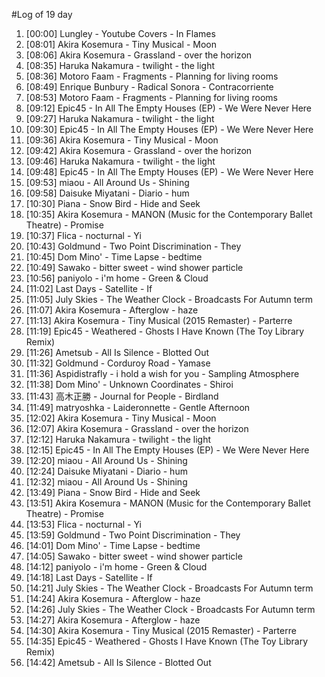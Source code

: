 #Log of 19 day

1. [00:00] Lungley - Youtube Covers - In Flames
1. [08:01] Akira Kosemura - Tiny Musical - Moon
1. [08:06] Akira Kosemura - Grassland - over the horizon
1. [08:35] Haruka Nakamura - twilight - the light
1. [08:36] Motoro Faam - Fragments - Planning for living rooms
1. [08:49] Enrique Bunbury - Radical Sonora - Contracorriente
1. [08:53] Motoro Faam - Fragments - Planning for living rooms
1. [09:12] Epic45 - In All The Empty Houses (EP) - We Were Never Here
1. [09:27] Haruka Nakamura - twilight - the light
1. [09:30] Epic45 - In All The Empty Houses (EP) - We Were Never Here
1. [09:36] Akira Kosemura - Tiny Musical - Moon
1. [09:42] Akira Kosemura - Grassland - over the horizon
1. [09:46] Haruka Nakamura - twilight - the light
1. [09:48] Epic45 - In All The Empty Houses (EP) - We Were Never Here
1. [09:53] miaou - All Around Us - Shining
1. [09:58] Daisuke Miyatani - Diario - hum
1. [10:30] Piana - Snow Bird - Hide and Seek
1. [10:35] Akira Kosemura - MANON (Music for the Contemporary Ballet Theatre) - Promise
1. [10:37] Flica - nocturnal - Yi
1. [10:43] Goldmund - Two Point Discrimination - They
1. [10:45] Dom Mino' - Time Lapse - bedtime
1. [10:49] Sawako - bitter sweet - wind shower particle
1. [10:56] paniyolo - i'm home - Green & Cloud
1. [11:02] Last Days - Satellite - If
1. [11:05] July Skies - The Weather Clock - Broadcasts For Autumn term
1. [11:07] Akira Kosemura - Afterglow - haze
1. [11:13] Akira Kosemura - Tiny Musical (2015 Remaster) - Parterre
1. [11:19] Epic45 - Weathered - Ghosts I Have Known (The Toy Library Remix)
1. [11:26] Ametsub - All Is Silence - Blotted Out
1. [11:32] Goldmund - Corduroy Road - Yamase
1. [11:36] Aspidistrafly - i hold a wish for you - Sampling Atmosphere
1. [11:38] Dom Mino' - Unknown Coordinates - Shiroi
1. [11:43] 高木正勝 - Journal for People - Birdland
1. [11:49] matryoshka - Laideronnette - Gentle Afternoon
1. [12:02] Akira Kosemura - Tiny Musical - Moon
1. [12:07] Akira Kosemura - Grassland - over the horizon
1. [12:12] Haruka Nakamura - twilight - the light
1. [12:15] Epic45 - In All The Empty Houses (EP) - We Were Never Here
1. [12:20] miaou - All Around Us - Shining
1. [12:24] Daisuke Miyatani - Diario - hum
1. [12:32] miaou - All Around Us - Shining
1. [13:49] Piana - Snow Bird - Hide and Seek
1. [13:51] Akira Kosemura - MANON (Music for the Contemporary Ballet Theatre) - Promise
1. [13:53] Flica - nocturnal - Yi
1. [13:59] Goldmund - Two Point Discrimination - They
1. [14:01] Dom Mino' - Time Lapse - bedtime
1. [14:05] Sawako - bitter sweet - wind shower particle
1. [14:12] paniyolo - i'm home - Green & Cloud
1. [14:18] Last Days - Satellite - If
1. [14:21] July Skies - The Weather Clock - Broadcasts For Autumn term
1. [14:24] Akira Kosemura - Afterglow - haze
1. [14:26] July Skies - The Weather Clock - Broadcasts For Autumn term
1. [14:27] Akira Kosemura - Afterglow - haze
1. [14:30] Akira Kosemura - Tiny Musical (2015 Remaster) - Parterre
1. [14:35] Epic45 - Weathered - Ghosts I Have Known (The Toy Library Remix)
1. [14:42] Ametsub - All Is Silence - Blotted Out
